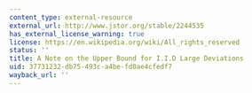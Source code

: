 ```yaml
---
content_type: external-resource
external_url: http://www.jstor.org/stable/2244535
has_external_license_warning: true
license: https://en.wikipedia.org/wiki/All_rights_reserved
status: ''
title: A Note on the Upper Bound for I.I.D Large Deviations
uid: 37731232-db75-493c-a4be-fd0ae4cfedf7
wayback_url: ''
---
```

